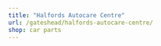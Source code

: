 ```yaml
---
title: "Halfords Autocare Centre"
url: /gateshead/halfords-autocare-centre/
shop: car parts
---
```

